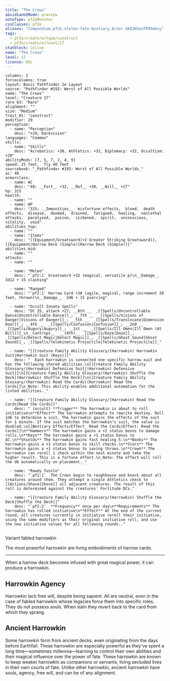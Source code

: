```yaml
---
title: "The Crows"
obsidianUIMode: preview
noteType: pf2eMonster
cssClasses: pf2e
aliases: "Compendium.pf2e.stolen-fate-bestiary.Actor.4kD2KUouTP95mkxy" 
tags:
  - pf2e/creature/type/construct
  - pf2e/creature/level/17
statblock: inline
name: "The Crows"
level: 17
license: OGL
---
```


```statblock
columns: 2
forcecolumns: true
layout: Basic Pathfinder 2e Layout
source: "Pathfinder #192: Worst of All Possible Worlds"
name: "The Crows"
level: "Creature 17"
rare_03: "Rare"
alignment: ""
size: "Medium"
trait_01: "construct"
modifier: 29
perception:
  - name: "Perception"
    desc: "+29; Darkvision"
languages: "Common"
skills:
  - name: "Skills"
    desc: "Acrobatics: +30, Athletics: +32, Diplomacy: +32, Occultism: +29"
abilityMods: [7, 5, 7, 2, 4, 9]
speed: 25 feet,  fly 40 feet
sourcebook: "_Pathfinder #192: Worst of All Possible Worlds_"
ac: 40
armorclass:
  - name: AC
    desc: "40; __Fort__ +32, __Ref__ +30, __Will__ +27"
hp: 315
health:
  - name: ""
  - name: HP
    desc: "315; __Immunities__  misfortune effects,  bleed,  death effects,  disease,  doomed,  drained,  fatigued,  healing,  nonlethal attacks,  paralyzed,  poison,  sickened,  spirit,  unconscious,  vitality,  void"
abilities_top:
  - name: ""
  - name: "Items"
    desc: "[[Equipment/Greatsword|+2 Greater Striking Greatsword]], [[Equipment/Harrow Deck (Simple)|Harrow Deck (Simple)]]"
abilities_mid:
  - name: ""
attacks:
  - name: ""

  - name: "Melee"
    desc: "`pf2:1` Greatsword +32 (magical, versatile p)\n__Damage__  3d12 + 15 slashing"

  - name: "Ranged"
    desc: "`pf2:1` Harrow Card +30 (agile, magical, range increment 20 feet, thrown)\n__Damage__  3d6 + 15 piercing"

  - name: "Occult Innate Spells"
    desc: "DC 35, attack +27; __8th __  _[[Spells/Uncontrollable Dance|Uncontrollable Dance]]_; __7th __  _[[Spells/Visions of Danger|Visions of Danger]]_; __5th __  _[[Spells/Translocate|Dimension Door]]_; __4th __  _[[Spells/Confusion|Confusion]]_; __2nd __  _[[Spells/Augury|Augury]]_; __1st __  _[[Spells/Ill Omen|Ill Omen (At Will)]]_\n__Cantrips__  __(9th)__ _[[Spells/Daze|Daze]]_, _[[Spells/Detect Magic|Detect Magic]]_, _[[Spells/Ghost Sound|Ghost Sound]]_, _[[Spells/Telekinetic Projectile|Telekinetic Projectile]]_"

  - name: "[[Creature Family Ability Glossary/(Harrowkin) Harrowkin Suit|Harrowkin Suit (Keys)]]"
    desc: "  Each harrowkin is connected one specific harrow suit and has the following shared abilities.\n[[Creature Family Ability Glossary/(Harrowkin) Defensive Suit|(Harrowkin) Defensive Suit]]\n[[Creature Family Ability Glossary/(Harrowkin) Shuffle the Deck|(Harrowkin) Shuffle the Deck]]\n[[Creature Family Ability Glossary/(Harrowkin) Read the Cards|(Harrowkin) Read the Cards]]\n_Note: This ability enables additional automation for the listed abilities._"

  - name: "[[Creature Family Ability Glossary/(Harrowkin) Read the Cards|Read the Cards]]"
    desc: " (occult) **Trigger** The harrowkin is about to roll initiative\n**Effect** The harrowkin attempts to rewrite destiny. Roll 1d6 to determine a suit. The harrowkin gains the effects of the suit for 1 minute. If the suit matches the harrowkin's suit, the value is doubled.\n[[Bestiary Effects/Effect_ Read the Cards|Effect: Read the Cards]]\n**Hammers** The harrowkin gains a +2 status bonus to damage rolls.\n**Keys** The harrowkin gains a +1 status bonus to AC.\n**Shields** The harrowkin gains fast healing 5.\n**Books** The harrowkin gains a +1 status bonus to skill checks.\n**Stars** The harrowkin gains a +1 status bonus to saving throws.\n**Crown** The harrowkin can reroll 1 check within the next minute and take the higher result. This is a fortune effect.\n_Note: The effect will roll the d6 automatically on placement._"

  - name: "Rowdy Tussle"
    desc: "`pf2:1`  The Crows begin to roughhouse and knock about all creatures around them. They attempt a single Athletics check to [[Actions/Shove|Shove]] all adjacent creatures. The result of this roll is determined against the creatures' Fortitude DCs."

  - name: "[[Creature Family Ability Glossary/(Harrowkin) Shuffle the Deck|Shuffle the Deck]]"
    desc: "`pf2:2`  **Frequency** once per day\n**Requirements** The harrowkin has rolled initiative\n**Effect** At the end of the current round, all creatures currently in initiative reroll their initiative, using the same modifiers as their original initiative roll, and use the new initiative values for all following rounds.."
 
```


Variant fabled harrowkin

The most powerful harrowkin are living embodiments of harrow cards.

* * *

When a harrow deck becomes infused with great magical power, it can produce a harrowkin.

## Harrowkin Agency

Harrowkin lack free will, despite being sapient. All are neutral, even in the case of fabled harrowkin whose legacies force them into specific roles. They do not possess souls. When slain they revert back to the card from which they sprang.

## Ancient Harrowkin

Some harrowkin form from ancient decks, even originating from the days before Earthfall. These harrowkin are especially powerful as they've spent a long time—sometimes millennia—learning to control their own abilities and their magical influence over the power of fate. These harrowkin are known to keep weaker harrowkin as companions or servants, living secluded lives in their own courts of fate. Unlike other harrowkin, ancient harrowkin have souls, agency, free will, and can be of any alignment.
